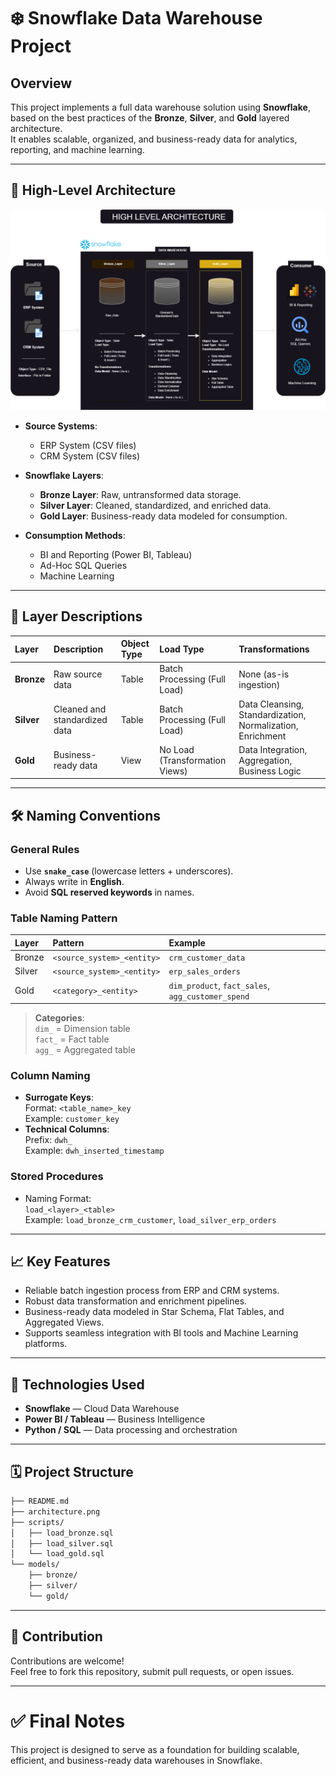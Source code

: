 # ❄️ Snowflake Data Warehouse Project

## Overview

This project implements a full data warehouse solution using **Snowflake**, based on the best practices of the **Bronze**, **Silver**, and **Gold** layered architecture.  
It enables scalable, organized, and business-ready data for analytics, reporting, and machine learning.

---

## 📌 High-Level Architecture

![High Level Architecture](./docs/architecture.png)

- **Source Systems**:  
  - ERP System (CSV files)  
  - CRM System (CSV files)

- **Snowflake Layers**:
  - **Bronze Layer**: Raw, untransformed data storage.
  - **Silver Layer**: Cleaned, standardized, and enriched data.
  - **Gold Layer**: Business-ready data modeled for consumption.

- **Consumption Methods**:
  - BI and Reporting (Power BI, Tableau)
  - Ad-Hoc SQL Queries
  - Machine Learning

---

## 📂 Layer Descriptions

| Layer         | Description                       | Object Type | Load Type                  | Transformations                                      |
| :------------ | :--------------------------------- | :---------- | :-------------------------- | :--------------------------------------------------- |
| **Bronze**    | Raw source data                    | Table       | Batch Processing (Full Load) | None (as-is ingestion)                              |
| **Silver**    | Cleaned and standardized data      | Table       | Batch Processing (Full Load) | Data Cleansing, Standardization, Normalization, Enrichment |
| **Gold**      | Business-ready data                | View        | No Load (Transformation Views) | Data Integration, Aggregation, Business Logic         |

---

## 🛠️ Naming Conventions

### General Rules
- Use **`snake_case`** (lowercase letters + underscores).
- Always write in **English**.
- Avoid **SQL reserved keywords** in names.

### Table Naming Pattern

| Layer  | Pattern                     | Example               |
| :----- | :-------------------------- | :-------------------- |
| Bronze | `<source_system>_<entity>`   | `crm_customer_data`    |
| Silver | `<source_system>_<entity>`   | `erp_sales_orders`     |
| Gold   | `<category>_<entity>`        | `dim_product`, `fact_sales`, `agg_customer_spend` |

> **Categories**:  
> `dim_` = Dimension table  
> `fact_` = Fact table  
> `agg_` = Aggregated table

### Column Naming
- **Surrogate Keys**:  
  Format: `<table_name>_key`  
  Example: `customer_key`
- **Technical Columns**:  
  Prefix: `dwh_`  
  Example: `dwh_inserted_timestamp`

### Stored Procedures
- Naming Format:  
  `load_<layer>_<table>`  
  Example: `load_bronze_crm_customer`, `load_silver_erp_orders`

---

## 📈 Key Features

- Reliable batch ingestion process from ERP and CRM systems.
- Robust data transformation and enrichment pipelines.
- Business-ready data modeled in Star Schema, Flat Tables, and Aggregated Views.
- Supports seamless integration with BI tools and Machine Learning platforms.

---

## 🚀 Technologies Used

- **Snowflake** — Cloud Data Warehouse
- **Power BI / Tableau** — Business Intelligence
- **Python / SQL** — Data processing and orchestration

---

## 🗓️ Project Structure

```bash
├── README.md
├── architecture.png
├── scripts/
│   ├── load_bronze.sql
│   ├── load_silver.sql
│   └── load_gold.sql
└── models/
    ├── bronze/
    ├── silver/
    └── gold/
```

---

## 📢 Contribution

Contributions are welcome!  
Feel free to fork this repository, submit pull requests, or open issues.

---

# ✅ Final Notes

This project is designed to serve as a foundation for building scalable, efficient, and business-ready data warehouses in Snowflake.